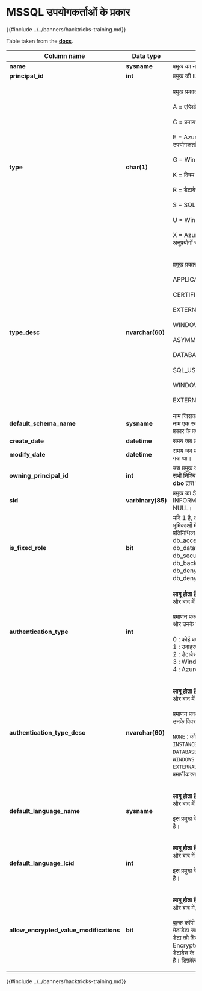 # MSSQL उपयोगकर्ताओं के प्रकार

{{#include ../../banners/hacktricks-training.md}}

Table taken from the [**docs**](https://learn.microsoft.com/en-us/sql/relational-databases/system-catalog-views/sys-database-principals-transact-sql?view=sql-server-ver16).

| Column name                             | Data type         | Description                                                                                                                                                                                                                                                                                                                                                                                                                                            |
| --------------------------------------- | ----------------- | ------------------------------------------------------------------------------------------------------------------------------------------------------------------------------------------------------------------------------------------------------------------------------------------------------------------------------------------------------------------------------------------------------------------------------------------------------ |
| **name**                                | **sysname**       | प्रमुख का नाम, डेटाबेस के भीतर अद्वितीय।                                                                                                                                                                                                                                                                                                                                                                                                         |
| **principal_id**                        | **int**           | प्रमुख की ID, डेटाबेस के भीतर अद्वितीय।                                                                                                                                                                                                                                                                                                                                                                                                           |
| **type**                                | **char(1)**       | <p>प्रमुख प्रकार:<br><br>A = एप्लिकेशन भूमिका<br><br>C = प्रमाणपत्र से मैप किया गया उपयोगकर्ता<br><br>E = Azure Active Directory से बाहरी उपयोगकर्ता<br><br>G = Windows समूह<br><br>K = विषम कुंजी से मैप किया गया उपयोगकर्ता<br><br>R = डेटाबेस भूमिका<br><br>S = SQL उपयोगकर्ता<br><br>U = Windows उपयोगकर्ता<br><br>X = Azure Active Directory समूह या अनुप्रयोगों से बाहरी समूह</p>                                                                                  |
| **type_desc**                           | **nvarchar(60)**  | <p>प्रमुख प्रकार का विवरण।<br><br>APPLICATION_ROLE<br><br>CERTIFICATE_MAPPED_USER<br><br>EXTERNAL_USER<br><br>WINDOWS_GROUP<br><br>ASYMMETRIC_KEY_MAPPED_USER<br><br>DATABASE_ROLE<br><br>SQL_USER<br><br>WINDOWS_USER<br><br>EXTERNAL_GROUPS</p>                                                                                                                                                                                               |
| **default_schema_name**                 | **sysname**       | नाम जिसका उपयोग तब किया जाएगा जब SQL नाम एक स्कीमा निर्दिष्ट नहीं करता। S, U, या A प्रकार के प्रमुखों के लिए NULL।                                                                                                                                                                                                                                                                                                                                                   |
| **create_date**                         | **datetime**      | समय जब प्रमुख बनाया गया था।                                                                                                                                                                                                                                                                                                                                                                                                               |
| **modify_date**                         | **datetime**      | समय जब प्रमुख को अंतिम बार संशोधित किया गया था।                                                                                                                                                                                                                                                                                                                                                                                                         |
| **owning_principal_id**                 | **int**           | उस प्रमुख की ID जो इस प्रमुख का मालिक है। सभी निश्चित डेटाबेस भूमिकाएँ डिफ़ॉल्ट रूप से **dbo** द्वारा स्वामित्व में होती हैं।                                                                                                                                                                                                                                                                                                                                                |
| **sid**                                 | **varbinary(85)** | प्रमुख का SID (सुरक्षा पहचानकर्ता)। SYS और INFORMATION SCHEMAS के लिए NULL।                                                                                                                                                                                                                                                                                                                                                                      |
| **is_fixed_role**                       | **bit**           | यदि 1 है, तो यह पंक्ति निश्चित डेटाबेस भूमिकाओं में से एक के लिए एक प्रविष्टि का प्रतिनिधित्व करती है: db_owner, db_accessadmin, db_datareader, db_datawriter, db_ddladmin, db_securityadmin, db_backupoperator, db_denydatareader, db_denydatawriter।                                                                                                                                                                                                                                |
| **authentication_type**                 | **int**           | <p><strong>लागू होता है</strong>: SQL Server 2012 (11.x) और बाद में।<br><br>प्रमाणन प्रकार का संकेत देता है। संभावित मान और उनके विवरण निम्नलिखित हैं।<br><br>0 : कोई प्रमाणीकरण नहीं<br>1 : उदाहरण प्रमाणीकरण<br>2 : डेटाबेस प्रमाणीकरण<br>3 : Windows प्रमाणीकरण<br>4 : Azure Active Directory प्रमाणीकरण</p>                                                                                                        |
| **authentication_type_desc**            | **nvarchar(60)**  | <p><strong>लागू होता है</strong>: SQL Server 2012 (11.x) और बाद में।<br><br>प्रमाणन प्रकार का विवरण। संभावित मान और उनके विवरण निम्नलिखित हैं।<br><br><code>NONE</code> : कोई प्रमाणीकरण नहीं<br><code>INSTANCE</code> : उदाहरण प्रमाणीकरण<br><code>DATABASE</code> : डेटाबेस प्रमाणीकरण<br><code>WINDOWS</code> : Windows प्रमाणीकरण<br><code>EXTERNAL</code>: Azure Active Directory प्रमाणीकरण</p> |
| **default_language_name**               | **sysname**       | <p><strong>लागू होता है</strong>: SQL Server 2012 (11.x) और बाद में।<br><br>इस प्रमुख के लिए डिफ़ॉल्ट भाषा का संकेत देता है।</p>                                                                                                                                                                                                                                                                                                                        |
| **default_language_lcid**               | **int**           | <p><strong>लागू होता है</strong>: SQL Server 2012 (11.x) और बाद में।<br><br>इस प्रमुख के लिए डिफ़ॉल्ट LCID का संकेत देता है।</p>                                                                                                                                                                                                                                                                                                                            |
| **allow_encrypted_value_modifications** | **bit**           | <p><strong>लागू होता है</strong>: SQL Server 2016 (13.x) और बाद में, SQL Database।<br><br>बुल्क कॉपी संचालन में सर्वर पर क्रिप्टोग्राफिक मेटाडेटा जांच को दबाता है। यह उपयोगकर्ता को डेटा को बिना डिक्रिप्ट किए, Always Encrypted का उपयोग करके, तालिकाओं या डेटाबेस के बीच बुल्क कॉपी करने की अनुमति देता है। डिफ़ॉल्ट OFF है।</p>                                                                                                                     |

{{#include ../../banners/hacktricks-training.md}}
